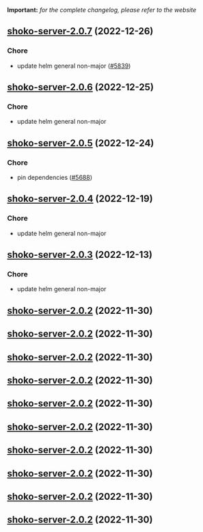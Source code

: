 **Important:**
*for the complete changelog, please refer to the website*




## [shoko-server-2.0.7](https://github.com/truecharts/charts/compare/shoko-server-2.0.6...shoko-server-2.0.7) (2022-12-26)

### Chore

- update helm general non-major ([#5839](https://github.com/truecharts/charts/issues/5839))
  
  


## [shoko-server-2.0.6](https://github.com/truecharts/charts/compare/shoko-server-2.0.5...shoko-server-2.0.6) (2022-12-25)

### Chore

- update helm general non-major
  
  


## [shoko-server-2.0.5](https://github.com/truecharts/charts/compare/shoko-server-2.0.4...shoko-server-2.0.5) (2022-12-24)

### Chore

- pin dependencies ([#5688](https://github.com/truecharts/charts/issues/5688))
  
  


## [shoko-server-2.0.4](https://github.com/truecharts/charts/compare/shoko-server-2.0.3...shoko-server-2.0.4) (2022-12-19)

### Chore

- update helm general non-major
  
  


## [shoko-server-2.0.3](https://github.com/truecharts/charts/compare/shoko-server-2.0.2...shoko-server-2.0.3) (2022-12-13)

### Chore

- update helm general non-major
  
  


## [shoko-server-2.0.2](https://github.com/truecharts/charts/compare/shoko-server-2.0.1...shoko-server-2.0.2) (2022-11-30)




## [shoko-server-2.0.2](https://github.com/truecharts/charts/compare/shoko-server-2.0.1...shoko-server-2.0.2) (2022-11-30)




## [shoko-server-2.0.2](https://github.com/truecharts/charts/compare/shoko-server-2.0.1...shoko-server-2.0.2) (2022-11-30)




## [shoko-server-2.0.2](https://github.com/truecharts/charts/compare/shoko-server-2.0.1...shoko-server-2.0.2) (2022-11-30)




## [shoko-server-2.0.2](https://github.com/truecharts/charts/compare/shoko-server-2.0.1...shoko-server-2.0.2) (2022-11-30)




## [shoko-server-2.0.2](https://github.com/truecharts/charts/compare/shoko-server-2.0.1...shoko-server-2.0.2) (2022-11-30)




## [shoko-server-2.0.2](https://github.com/truecharts/charts/compare/shoko-server-2.0.1...shoko-server-2.0.2) (2022-11-30)




## [shoko-server-2.0.2](https://github.com/truecharts/charts/compare/shoko-server-2.0.1...shoko-server-2.0.2) (2022-11-30)




## [shoko-server-2.0.2](https://github.com/truecharts/charts/compare/shoko-server-2.0.1...shoko-server-2.0.2) (2022-11-30)




## [shoko-server-2.0.2](https://github.com/truecharts/charts/compare/shoko-server-2.0.1...shoko-server-2.0.2) (2022-11-30)



